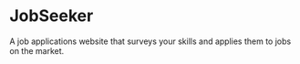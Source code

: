 # JobSeeker
A job applications website that surveys your skills and applies them to jobs on the market. 
